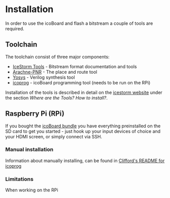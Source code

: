# Installation
In order to use the icoBoard and flash a bitstream a couple of tools are required.

## Toolchain
The toolchain consist of three major components:

* [IceStorm Tools](https://github.com/cliffordwolf/icestorm) - Bitstream format documentation and tools
* [Arachne-PNR](https://github.com/cseed/arachne-pnr) - The place and route tool
* [Yosys](http://www.clifford.at/yosys/) - Verilog synthesis tool
* [icoprog](http://svn.clifford.at/handicraft/2015/icoprog) - icoBoard programming tool (needs to be run on the RPi)

Installation of the tools is described in detail on the [icestorm website](http://www.clifford.at/icestorm/) under the section *Where are the Tools? How to install?*.

## Raspberry Pi (RPi)
If you bought the [icoBoard bundle](http://icoboard.org/icoboard-bundle.html) you have everything preinstalled on the SD card to get you started - just hook up your input devices of choice and your HDMI screen, or simply connect via SSH.

### Manual installation
Information about manually installing, can be found in [Clifford's README for icoprog](http://svn.clifford.at/handicraft/2015/icoprog/README)

### Limitations
When working on the RPi
